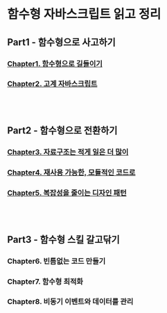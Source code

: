 # 함수형 자바스크립트 읽고 정리

## Part1 - 함수형으로 사고하기

### [Chapter1. 함수형으로 길들이기](./Chapter1/Chapter1.md)

### [Chapter2. 고계 자바스크립트](./Chapter2/Chapter2.md)

<br></br>

## Part2 - 함수형으로 전환하기

### [Chapter3. 자료구조는 적게 일은 더 많이](./Chapter3/Chapter3.md)

### [Chapter4. 재사용 가능한, 모듈적인 코드로](./Chapter4/Chapter4.md)

### [Chapter5. 복잡성을 줄이는 디자인 패턴](./Chapter5/Chapter5.md)

<br></br>

## Part3 - 함수형 스킬 갈고닦기

### Chapter6. 빈틈없는 코드 만들기

### Chapter7. 함수형 최적화

### Chapter8. 비동기 이벤트와 데이터를 관리
